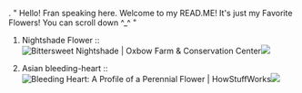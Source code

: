 . " Hello! Fran speaking here. Welcome to my READ.ME! It's just my Favorite Flowers! You can scroll down ^_^ "

1. Nightshade Flower ::
<img src="https://www.oxbow.org/wp-content/uploads/2020/11/bittersweet-nightshade-featured-min.jpg" alt="Bittersweet Nightshade | Oxbow Farm &amp; Conservation Center"/>![](https://github.com/user-attachments/f5d0dc1d-2ece-497a-8a89-3ad770d816f6)

2. Asian bleeding-heart ::
<img src="https://cdn.hswstatic.com/gif/define-bleeding-heart-1.jpg" alt="Bleeding Heart: A Profile of a Perennial Flower | HowStuffWorks"/>![](https://github.com/user-attachments/dd8af2f2-bb7f-41fa-94e2-c9e23ac922bc)
